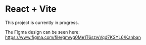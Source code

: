 # React + Vite

This project is currently in progress.

The Figma design can be seen here: https://www.figma.com/file/gmwg0Me1T6szwVqd7KSYL6/Kanban
